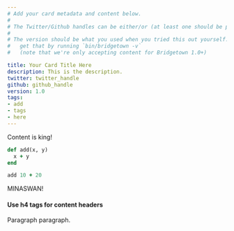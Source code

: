 ```yaml
---
# Add your card metadata and content below.
#
# The Twitter/Github handles can be either/or (at least one should be present).
#
# The version should be what you used when you tried this out yourself. You can
#   get that by running `bin/bridgetown -v`
#   (note that we're only accepting content for Bridgetown 1.0+)

title: Your Card Title Here
description: This is the description.
twitter: twitter_handle
github: github_handle
version: 1.0
tags:
- add
- tags
- here
---
```


Content is king!

```ruby
def add(x, y)
  x + y
end

add 10 + 20
```

MINASWAN!

#### Use h4 tags for content headers

Paragraph paragraph.

